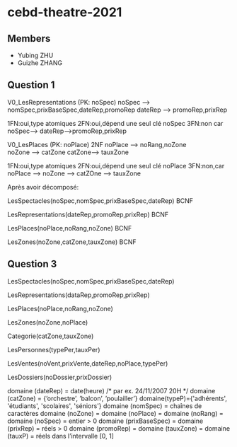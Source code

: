 # cebd-theatre-2021

## Members

- Yubing ZHU 
- Guizhe ZHANG 

## Question 1

V0_LesRepresentations (PK: noSpec) 
noSpec --> nomSpec,prixBaseSpec,dateRep,promoRep
dateRep --> promoRep,prixRep

1FN:oui,type atomiques
2FN:oui,dépend une seul clé noSpec
3FN:non car noSpec--> dateRep-->promoRep,prixRep

V0_LesPlaces  (PK: noPlace)  2NF
noPlace --> noRang,noZone    
noZone --> catZone
catZone--> tauxZone

1FN:oui,type atomiques
2FN:oui,dépend une seul clé noPlace
3FN:non,car noPlace --> noZone --> catZOne --> tauxZone

Après avoir décomposé:

LesSpectacles(noSpec,nomSpec,prixBaseSpec,dateRep) BCNF

LesRepresentations(dateRep,promoRep,prixRep) BCNF

LesPlaces(noPlace,noRang,noZone) BCNF

LesZones(noZone,catZone,tauxZone) BCNF

## Question 3

LesSpectacles(noSpec,nomSpec,prixBaseSpec,dateRep)

LesRepresentations(dataRep,promoRep,prixRep)

LesPlaces(noPlace,noRang,noZone)

LesZones(noZone,noPlace)

Categorie(catZone,tauxZone)

LesPersonnes(typePer,tauxPer)

LesVentes(noVent,prixVente,dateRep,noPlace,typePer)

LesDossiers(noDossier,prixDossier)

domaine (dateRep) = date(heure) /* par ex. 24/11/2007 20H */
domaine (catZone) = {’orchestre’, ’balcon’, ’poulailler’}
domaine(typeP)={'adhérents', 'étudiants', 'scolaires', 'séniors'}
domaine (nomSpec) = chaînes de caractères
domaine (noZone) = domaine (noPlace) = domaine (noRang) = domaine (noSpec) = entier > 0
domaine (prixBaseSpec) = domaine (prixRep) = réels > 0
domaine (promoRep) = domaine (tauxZone) = domaine (tauxP) = réels dans l’intervalle [0, 1]

